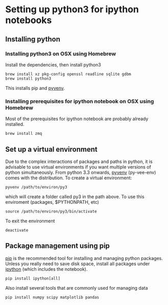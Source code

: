 
# Setting up python3 for ipython notebooks

## Installing python

### Installing python3 on OSX using Homebrew

Install the dependencies, then install python3

```shell
brew install xz pkg-config openssl readline sqlite gdbm
brew install python3
```

This installs pip and [pyvenv](https://docs.python.org/3/library/venv.html).

### Installing prerequisites for ipython notebook on OSX using Homebrew

Most of the prerequisites for ipython notebook are probably already installed.

```shell
brew install zmq
```




## Set up a virtual environment

Due to the complex interactions of packages and paths in python, it is advisable to use virtual environments if you want multiple versions of python simultaneously. From python 3.3 onwards, [pyvenv](https://docs.python.org/3/library/venv.html) (py-vee-env) comes with the distribution. To create a virtual environment:

```shell
pyvenv /path/to/environ/py3
```
which will create a folder called py3 in the path above. To use this enviroment (packages, $PYTHONPATH, etc)

```shell
source /path/to/environ/py3/bin/activate
```
To exit the environment
```shell
deactivate
```

## Package management using pip

[pip](https://pip.pypa.io/en/latest/) is the recommended tool for installing and managing python packages. Unless you really need to save disk space, install all packages under [ipython](http://ipython.org/ipython-doc/stable/install/install.html) (which includes the notebook).

```shell
pip install ipython[all]
```

Also install several tools that are commonly used for managing data
```shell
pip install numpy scipy matplotlib pandas
```
